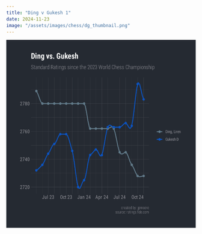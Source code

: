 ```yaml
---
title: "Ding v Gukesh 1"
date: 2024-11-23
image: "/assets/images/chess/dg_thumbnail.png"
---
```


<img src="/assets/images/chess/dg.svg" style="height:500px;width:620px;margin:auto;" />
